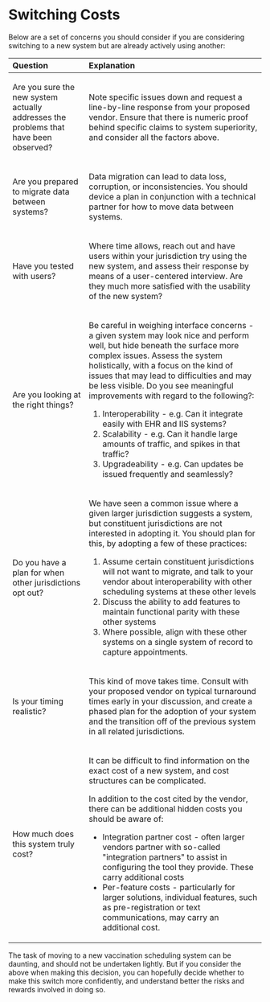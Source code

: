 # Switching Costs

Below are a set of concerns you should consider if you are considering switching to a new system but are already actively using another:

<table>
  <thead>
    <tr>
      <th style="text-align:left">Question</th>
      <th style="text-align:left">Explanation</th>
    </tr>
  </thead>
  <tbody>
    <tr>
      <td style="text-align:left">
        <p></p>
        <p>Are you sure the new system actually addresses the problems that have
          been observed?</p>
      </td>
      <td style="text-align:left">
        <p></p>
        <p>Note specific issues down and request a line-by-line response from your
          proposed vendor. Ensure that there is numeric proof behind specific claims
          to system superiority, and consider all the factors above.</p>
      </td>
    </tr>
    <tr>
      <td style="text-align:left">
        <p></p>
        <p>Are you prepared to migrate data between systems?</p>
      </td>
      <td style="text-align:left">
        <p></p>
        <p>Data migration can lead to data loss, corruption, or inconsistencies.
          You should device a plan in conjunction with a technical partner for how
          to move data between systems.</p>
      </td>
    </tr>
    <tr>
      <td style="text-align:left">
        <p></p>
        <p>Have you tested with users?</p>
      </td>
      <td style="text-align:left">
        <p></p>
        <p>Where time allows, reach out and have users within your jurisdiction try
          using the new system, and assess their response by means of a user-centered
          interview. Are they much more satisfied with the usability of the new system?</p>
      </td>
    </tr>
    <tr>
      <td style="text-align:left">
        <p></p>
        <p>Are you looking at the right things?</p>
      </td>
      <td style="text-align:left">
        <p></p>
        <p>Be careful in weighing interface concerns - a given system may look nice
          and perform well, but hide beneath the surface more complex issues. Assess
          the system holistically, with a focus on the kind of issues that may lead
          to difficulties and may be less visible. Do you see meaningful improvements
          with regard to the following?:</p>
        <ol>
          <li>Interoperability - e.g. Can it integrate easily with EHR and IIS systems?</li>
          <li>Scalability - e.g. Can it handle large amounts of traffic, and spikes
            in that traffic?</li>
          <li>Upgradeability - e.g. Can updates be issued frequently and seamlessly?</li>
        </ol>
      </td>
    </tr>
    <tr>
      <td style="text-align:left">
        <p></p>
        <p>Do you have a plan for when other jurisdictions opt out?</p>
      </td>
      <td style="text-align:left">
        <p></p>
        <p>We have seen a common issue where a given larger jurisdiction suggests
          a system, but constituent jurisdictions are not interested in adopting
          it. You should plan for this, by adopting a few of these practices:</p>
        <ol>
          <li>Assume certain constituent jurisdictions will not want to migrate, and
            talk to your vendor about interoperability with other scheduling systems
            at these other levels</li>
          <li>Discuss the ability to add features to maintain functional parity with
            these other systems</li>
          <li>Where possible, align with these other systems on a single system of record
            to capture appointments.</li>
        </ol>
      </td>
    </tr>
    <tr>
      <td style="text-align:left">
        <p></p>
        <p>Is your timing realistic?</p>
      </td>
      <td style="text-align:left">
        <p></p>
        <p>This kind of move takes time. Consult with your proposed vendor on typical
          turnaround times early in your discussion, and create a phased plan for
          the adoption of your system and the transition off of the previous system
          in all related jurisdictions.</p>
      </td>
    </tr>
    <tr>
      <td style="text-align:left">How much does this system truly cost?</td>
      <td style="text-align:left">
        <p>It can be difficult to find information on the exact cost of a new system,
          and cost structures can be complicated.</p>
        <p></p>
        <p>In addition to the cost cited by the vendor, there can be additional hidden
          costs you should be aware of:</p>
        <ul>
          <li>Integration partner cost - often larger vendors partner with so-called
            &quot;integration partners&quot; to assist in configuring the tool they
            provide. These carry additional costs</li>
          <li>Per-feature costs - particularly for larger solutions, individual features,
            such as pre-registration or text communications, may carry an additional
            cost.</li>
        </ul>
      </td>
    </tr>
  </tbody>
</table>

The task of moving to a new vaccination scheduling system can be daunting, and should not be undertaken lightly. But if you consider the above when making this decision, you can hopefully decide whether to make this switch more confidently, and understand better the risks and rewards involved in doing so.

